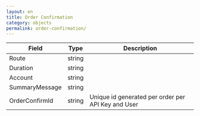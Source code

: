 ```yaml
---
layout: en
title: Order Confirmation
category: objects
permalink: order-confirmation/
---
```


| Field          | Type   | Description |
| -------------- | ------ | ----------- |
| Route          | string | |
| Duration       | string | |
| Account        | string | |
| SummaryMessage | string | |
| OrderConfirmId | string | Unique id generated per order per API Key and User |